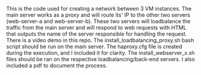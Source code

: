 This is the code used for creating a network between 3 VM instances. The main server works as a proxy and will route its' IP to the other two servers (web-server-a and web-server-b). These two servers will loadbalance the traffic from the main server and will respond to web requests with HTML that outputs the name of the server responsible for handling the request. There is a video demo in this repo. The install_loadbalancing_proxy.sh bash script should be run on the main server. The haproxy.cfg file is created during the execution, and I included it for clarity. The install_webserver_x.sh files should be ran on the respective loadbalancing/back-end servers. I also included a pdf to document the process.
